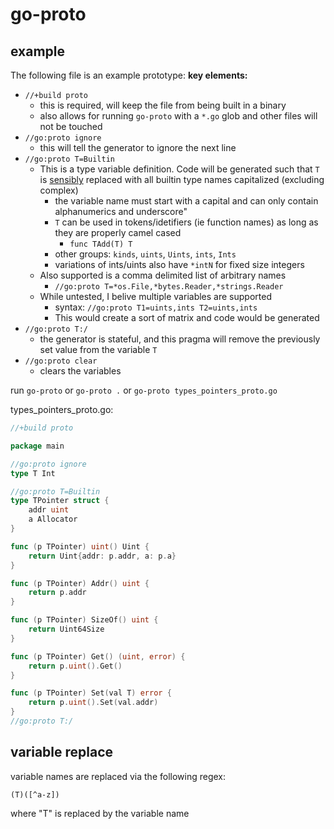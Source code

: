 # go-proto

## example

The following file is an example prototype:
__key elements:__
* `//+build proto`
    * this is required, will keep the file from being built in a binary
    * also allows for running `go-proto` with a `*.go` glob and other files will not be touched
* `//go:proto ignore`
    * this will tell the generator to ignore the next line
* `//go:proto T=Builtin`
    * This is a type variable definition. Code will be generated such that `T` is [sensibly](#variable-replace) replaced with all builtin type names capitalized (excluding complex)
        * the variable name must start with a capital and can only contain alphanumerics and underscore"
        * `T` can be used in tokens/idetifiers (ie function names) as long as they are properly camel cased
            * `func TAdd(T) T` 
        * other groups: `kinds`, `uints`, `Uints`, `ints`, `Ints`
        * variations of ints/uints also have `*intN` for fixed size integers
    * Also supported is a comma delimited list of arbitrary names
        * `//go:proto T=*os.File,*bytes.Reader,*strings.Reader`
    * While untested, I belive multiple variables are supported
        * syntax: `//go:proto T1=uints,ints T2=uints,ints`
        * This would create a sort of matrix and code would be generated
* `//go:proto T:/`
    * the generator is stateful, and this pragma will remove the previously set value from the variable `T`
* `//go:proto clear`
    * clears the variables

run `go-proto` or `go-proto .` or `go-proto types_pointers_proto.go`

types_pointers_proto.go:
```go
//+build proto

package main

//go:proto ignore
type T Int

//go:proto T=Builtin
type TPointer struct {
	addr uint
	a Allocator
}

func (p TPointer) uint() Uint {
	return Uint{addr: p.addr, a: p.a}
}

func (p TPointer) Addr() uint {
	return p.addr
}

func (p TPointer) SizeOf() uint {
	return Uint64Size
}

func (p TPointer) Get() (uint, error) {
	return p.uint().Get()
}

func (p TPointer) Set(val T) error {
	return p.uint().Set(val.addr)
}
//go:proto T:/
````

## variable replace
variable names are replaced via the following regex:
```regexp
(T)([^a-z])
```
where "T" is replaced by the variable name